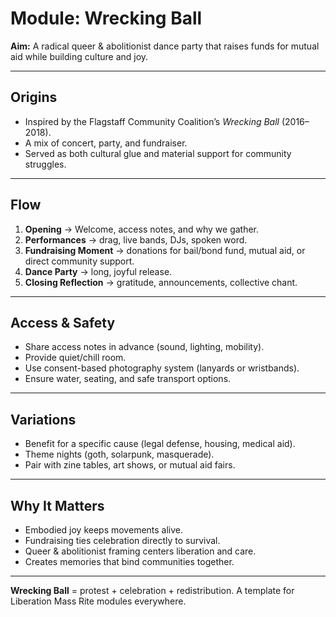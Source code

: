 # Module: Wrecking Ball

**Aim:** A radical queer & abolitionist dance party that raises funds for mutual aid while building culture and joy.

---

## Origins

* Inspired by the Flagstaff Community Coalition’s *Wrecking Ball* (2016–2018).
* A mix of concert, party, and fundraiser.
* Served as both cultural glue and material support for community struggles.

---

## Flow

1. **Opening** → Welcome, access notes, and why we gather.
2. **Performances** → drag, live bands, DJs, spoken word.
3. **Fundraising Moment** → donations for bail/bond fund, mutual aid, or direct community support.
4. **Dance Party** → long, joyful release.
5. **Closing Reflection** → gratitude, announcements, collective chant.

---

## Access & Safety

* Share access notes in advance (sound, lighting, mobility).
* Provide quiet/chill room.
* Use consent-based photography system (lanyards or wristbands).
* Ensure water, seating, and safe transport options.

---

## Variations

* Benefit for a specific cause (legal defense, housing, medical aid).
* Theme nights (goth, solarpunk, masquerade).
* Pair with zine tables, art shows, or mutual aid fairs.

---

## Why It Matters

* Embodied joy keeps movements alive.
* Fundraising ties celebration directly to survival.
* Queer & abolitionist framing centers liberation and care.
* Creates memories that bind communities together.

---

**Wrecking Ball** = protest + celebration + redistribution.
A template for Liberation Mass Rite modules everywhere.
